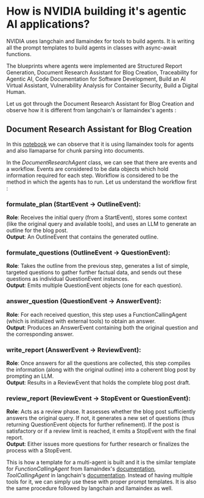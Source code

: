 # How is NVIDIA building it's agentic AI applications?  

NVIDIA uses langchain and llamaindex for tools to build agents. It is writing all the prompt templates to build agents in classes with async-await functions.

The blueprints where agents were implemented are Structured Report Generation, Document Research Assistant for Blog Creation, Traceability for Agentic AI, Code Documentation for Software Development, Build an AI Virtual Assistant, Vulnerability Analysis for Container Security, Build a Digital Human.  

Let us got through the Document Research Assistant for Blog Creation and observe how it is different from langchain's or llamaindex's agents :  

## Document Research Assistant for Blog Creation

In this [notebook](https://github.com/run-llama/llama_index/blob/main/docs/docs/examples/agent/nvidia_document_research_assistant_for_blog_creation.ipynb) we can observe that it is using llamaindex tools for agents and also llamaparse for chunk parsing into documents.  

In the *DocumentResearchAgent* class, we can see that there are events and a workflow. Events are considered to be data objects which hold information required for each step. Workflow is considered to be the method in which the agents has to run. Let us understand the workflow first :  

<!-- Workflows
Workflows are the orchestrated sequences of steps that define the overall process. In the code, the workflow is implemented by subclassing Workflow to create the DocumentResearchAgent. This workflow encapsulates the entire process from initial query to final blog post and is organized into distinct steps: -->

### formulate_plan (StartEvent → OutlineEvent):

**Role**: Receives the initial query (from a StartEvent), stores some context (like the original query and available tools), and uses an LLM to generate an outline for the blog post.  
**Output**: An OutlineEvent that contains the generated outline.

### formulate_questions (OutlineEvent → QuestionEvent):

**Role**: Takes the outline from the previous step, generates a list of simple, targeted questions to gather further factual data, and sends out these questions as individual QuestionEvent instances.  
**Output**: Emits multiple QuestionEvent objects (one for each question).

### answer_question (QuestionEvent → AnswerEvent):

**Role**: For each received question, this step uses a FunctionCallingAgent (which is initialized with external tools) to obtain an answer.  
**Output**: Produces an AnswerEvent containing both the original question and the corresponding answer.

### write_report (AnswerEvent → ReviewEvent):

**Role**: Once answers for all the questions are collected, this step compiles the information (along with the original outline) into a coherent blog post by prompting an LLM.  
**Output**: Results in a ReviewEvent that holds the complete blog post draft.

### review_report (ReviewEvent → StopEvent or QuestionEvent):

**Role**: Acts as a review phase. It assesses whether the blog post sufficiently answers the original query. If not, it generates a new set of questions (thus returning QuestionEvent objects for further refinement). If the post is satisfactory or if a review limit is reached, it emits a StopEvent with the final report.  
**Output**: Either issues more questions for further research or finalizes the process with a StopEvent.  

This is how a template for a multi-agent is built and it is the similar template for *FunctionCallingAgent* from llamaindex's [documentation](https://docs.llamaindex.ai/en/stable/examples/workflow/function_calling_agent/), *ToolCallingAgent* in langchain's [documentation](https://python.langchain.com/docs/tutorials/agents/). Instead of having multiple tools for it, we can simply use these with proper prompt templates. It is also the same procedure followed by langchain and llamaindex as well.